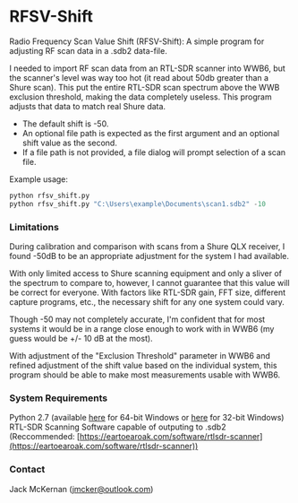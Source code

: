 # RFSV-Shift #

Radio Frequency Scan Value Shift (RFSV-Shift): A simple program for adjusting RF scan data in a .sdb2 data-file.


I needed to import RF scan data from an RTL-SDR scanner into WWB6, but the scanner's level was way too hot (it read about 50db greater than a Shure scan). This put the entire RTL-SDR scan spectrum above the WWB exclusion threshold, making the data completely useless. This program adjusts that data to match real Shure data.

* The default shift is -50.
* An optional file path is expected as the first argument and an optional shift value as the second.
* If a file path is not provided, a file dialog will prompt selection of a scan file.

Example usage: 
```python
python rfsv_shift.py
python rfsv_shift.py "C:\Users\example\Documents\scan1.sdb2" -10
```

### Limitations ###
During calibration and comparison with scans from a Shure QLX receiver, I found -50dB to be an appropriate adjustment for the system I had available.

With only limited access to Shure scanning equipment and only a sliver of the spectrum to compare to, however, I cannot guarantee that this value will be correct for everyone. With factors like RTL-SDR gain, FFT size, different capture programs, etc., the necessary shift for any one system could vary.

Though -50 may not completely accurate, I'm confident that for most systems it would be in a range close enough to work with in WWB6 (my guess would be +/- 10 dB at the most).

With adjustment of the "Exclusion Threshold" parameter in WWB6 and refined adjustment of the shift value based on the individual system, this program should be able to make most measurements usable with WWB6.

### System Requirements ###
Python 2.7 (available [here](https://www.python.org/ftp/python/2.7.14/python-2.7.14rc1.amd64.msi) for 64-bit Windows or [here](https://www.python.org/ftp/python/2.7.14/python-2.7.14rc1.msi) for 32-bit Windows)
RTL-SDR Scanning Software capable of outputing to .sdb2 (Reccommended: [https://eartoearoak.com/software/rtlsdr-scanner](https://eartoearoak.com/software/rtlsdr-scanner))

### Contact ###
Jack McKernan ([jmcker@outlook.com](mailto:jmcker@outlook.com))
